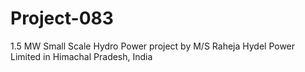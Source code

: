 # Project-083
1.5 MW Small Scale Hydro Power project by M/S Raheja Hydel Power Limited in Himachal Pradesh, India
